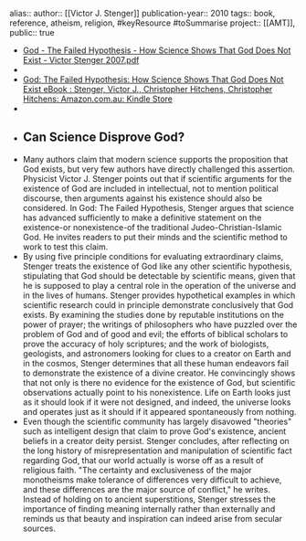 alias::
author:: [[Victor J. Stenger]] 
publication-year:: 2010
tags:: book, reference, atheism, religion, #keyResource #toSummarise 
project:: [[AMT]], 
public:: true

- [God - The Failed Hypothesis - How Science Shows That God Does Not Exist - Victor Stenger 2007.pdf](hook://file/nLKcaORlk?p=MSBLbm93bGVkZ2UgTGlicmFyaWVzL0FNVCAmIFgtU2NpZW5jZQ==&n=God%20%2D%20The%20Failed%20Hypothesis%20%2D%20How%20Science%20Shows%20That%20God%20Does%20Not%20Exist%20%2D%20Victor%20Stenger%202007%2Epdf)
-
- [God: The Failed Hypothesis: How Science Shows That God Does Not Exist eBook : Stenger, Victor J., Christopher Hitchens, Christopher Hitchens: Amazon.com.au: Kindle Store](https://www.amazon.com.au/God-Failed-Hypothesis-Science-Shows-ebook/dp/B003N6568Y/ref=d_pd_sim_sccl_1_4/356-3167847-2117839?pd_rd_w=iChfr&content-id=amzn1.sym.d150cfff-1c48-4152-a721-083ebf06ca4a&pf_rd_p=d150cfff-1c48-4152-a721-083ebf06ca4a&pf_rd_r=RBABMRWWKADX79SWBQF0&pd_rd_wg=S888T&pd_rd_r=ada73ee0-eecf-4bba-ac86-d1f69d63d4b5&pd_rd_i=B003N6568Y&psc=1)
-
- ## Can Science Disprove God?
- Many authors claim that modern science supports the proposition that God exists, but very few authors have directly challenged this assertion. Physicist Victor J. Stenger points out that if scientific arguments for the existence of God are included in intellectual, not to mention political discourse, then arguments against his existence should also be considered. In God: The Failed Hypothesis, Stenger argues that science has advanced sufficiently to make a definitive statement on the existence-or nonexistence-of the traditional Judeo-Christian-Islamic God. He invites readers to put their minds and the scientific method to work to test this claim.
- By using five principle conditions for evaluating extraordinary claims, Stenger treats the existence of God like any other scientific hypothesis, stipulating that God should be detectable by scientific means, given that he is supposed to play a central role in the operation of the universe and in the lives of humans. Stenger provides hypothetical examples in which scientific research could in principle demonstrate conclusively that God exists. By examining the studies done by reputable institutions on the power of prayer; the writings of philosophers who have puzzled over the problem of God and of good and evil; the efforts of biblical scholars to prove the accuracy of holy scriptures; and the work of biologists, geologists, and astronomers looking for clues to a creator on Earth and in the cosmos, Stenger determines that all these human endeavors fail to demonstrate the existence of a divine creator. He convincingly shows that not only is there no evidence for the existence of God, but scientific observations actually point to his nonexistence. Life on Earth looks just as it should look if it were not designed, and indeed, the universe looks and operates just as it should if it appeared spontaneously from nothing.
- Even though the scientific community has largely disavowed "theories" such as intelligent design that claim to prove God's existence, ancient beliefs in a creator deity persist. Stenger concludes, after reflecting on the long history of misrepresentation and manipulation of scientific fact regarding God, that our world actually is worse off as a result of religious faith. "The certainty and exclusiveness of the major monotheisms make tolerance of differences very difficult to achieve, and these differences are the major source of conflict," he writes. Instead of holding on to ancient superstitions, Stenger stresses the importance of finding meaning internally rather than externally and reminds us that beauty and inspiration can indeed arise from secular sources.